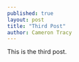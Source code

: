 ```yaml
---
published: true
layout: post
title: "Third Post"
author: Cameron Tracy
---
```

This is the third post.